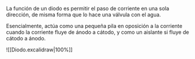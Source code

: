 
La función de un diodo es permitir el paso de corriente en una sola dirección, de misma forma que lo hace una válvula con el agua.

Esencialmente, actúa como una pequeña pila en oposición a la corriente cuando la corriente fluye de ánodo a cátodo, y como un aislante si fluye de cátodo a ánodo.

![[Diodo.excalidraw|100%]]

